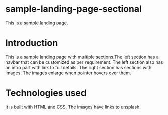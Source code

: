 # sample-landing-page-sectional
This is a sample landing page. 

# Introduction
This is a sample landing page with multiple sections.The left section has a navbar that can be customized as per requirement. The left section also has an intro part with link to full details. The right section has sections with images. The images enlarge when pointer hovers over them.

# Technologies used
It is built with HTML and CSS. The images have links to unsplash.
